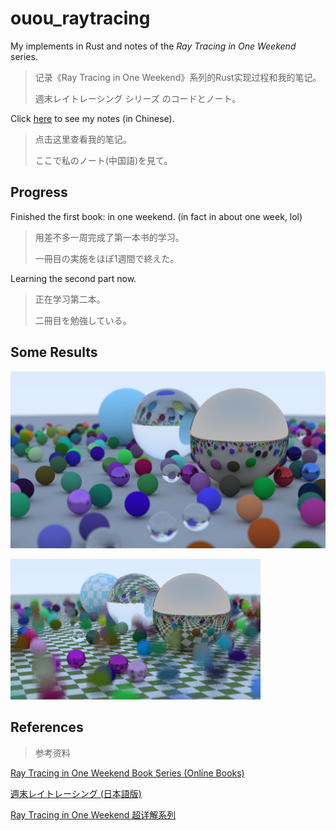 # ouou_raytracing
My implements in Rust and notes of the *Ray Tracing in One Weekend* series.

> 记录《Ray Tracing in One Weekend》系列的Rust实现过程和我的笔记。
> 
> 週末レイトレーシング シリーズ のコードとノート。

Click [here](./RayTracing.md) to see my notes (in Chinese).

> 点击这里查看我的笔记。
> 
> ここで私のノート(中国語)を見て。

## Progress
Finished the first book: in one weekend. (in fact in about one week, lol)
> 用差不多一周完成了第一本书的学习。
> 
> 一冊目の実施をほぼ1週間で終えた。

Learning the second part now.

> 正在学习第二本。
>
> 二冊目を勉強している。
## Some Results
![Final output of the first part](.\products\in_one_weekend\final_firstbook.png)

![Checker texture](.\imgs\test\render_scene_with_checker.png)

## References
> 参考资料

[Ray Tracing in One Weekend Book Series (Online Books)](https://github.com/RayTracing/raytracing.github.io)

[週末レイトレーシング (日本語版)](https://inzkyk.xyz/ray_tracing_in_one_weekend/)

[Ray Tracing in One Weekend 超详解系列](https://www.cnblogs.com/lv-anchoret)